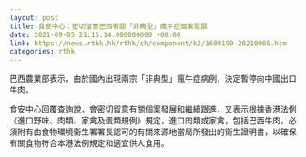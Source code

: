 ```yaml
---
layout: post
title: 食安中心：密切留意巴西有關「非典型」瘋牛症個案發展
date: 2021-09-05 21:15:14.000000000 +08:00
link: https://news.rthk.hk/rthk/ch/component/k2/1609190-20210905.htm
categories: rthk
---
```


巴西農業部表示，由於國內出現兩宗「非典型」瘋牛症病例，決定暫停向中國出口牛肉。

食安中心回覆查詢說，會密切留意有關個案發展和繼續跟進，又表示根據香港法例《進口野味、肉類、家禽及蛋類規例》規定，進口肉類或家禽，包括巴西牛肉，必須附有由食物環境衞生署署長認可的有關來源地當局所發出的衞生證明書，以確保有關食物符合本港法例規定和適宜供人食用。
